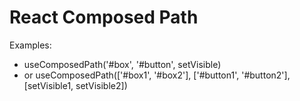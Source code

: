 # React Composed Path

Examples:
 * useComposedPath('#box', '#button', setVisible)
 * or useComposedPath(['#box1', '#box2'], ['#button1', '#button2'], [setVisible1, setVisible2])